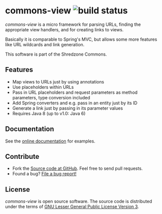 # commons-view ![build status](https://jenkins.shredzone.net/project/commons-view/builds/status.png?ref=master)

_commons-view_ is a micro framework for parsing URLs, finding the appropriate view handlers, and for creating links to views.

Basically it is comparable to Spring's MVC, but allows some more features like URL wildcards and link generation.

This software is part of the Shredzone Commons.

## Features

* Map views to URLs just by using annotations
* Use placeholders within URLs
* Pass in URL placeholders and request parameters as method parameters, type conversion included
* Add Spring converters and e.g. pass in an entity just by its ID
* Generate a link just by passing in its parameter values
* Requires Java 8 (up to v1.0: Java 6)

## Documentation

See the [online documentation](http://www.shredzone.org/maven/commons-view/) for examples.

## Contribute

* Fork the [Source code at GitHub](https://github.com/shred/commons-view). Feel free to send pull requests.
* Found a bug? [File a bug report!](https://github.com/shred/commons-view/issues)

## License

_commons-view_ is open source software. The source code is distributed under the terms of [GNU Lesser General Public License Version 3](http://www.gnu.org/licenses/lgpl-3.0.html).
